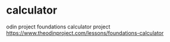 # calculator
odin project foundations calculator project
https://www.theodinproject.com/lessons/foundations-calculator

